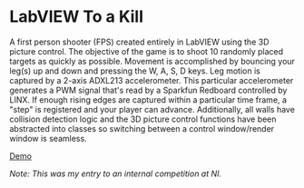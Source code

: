 # LabVIEW To a Kill
A first person shooter (FPS) created entirely in LabVIEW using the 3D picture control. The objective of the game is to shoot 10 randomly placed targets as quickly as possible. Movement is accomplished by bouncing your leg(s) up and down and pressing the W, A, S, D keys. Leg motion is captured by a 2-axis ADXL213 accelerometer. This particular accelerometer generates a PWM signal that's read by a Sparkfun Redboard controlled by LINX. If enough rising edges are captured within a particular time frame, a "step" is registered and your player can advance. Additionally, all walls have collision detection logic and the 3D picture control functions have been abstracted into classes so switching between a control window/render window is seamless.

[Demo](https://www.youtube.com/watch?v=kU5iaaE5-PM)

_Note: This was my entry to an internal competition at NI._
